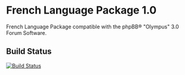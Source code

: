 French Language Package 1.0
===========================

French Language Package compatible with the phpBB® "Olympus" 3.0 Forum Software.

Build Status
------------

[![Build Status](https://travis-ci.org/maelsoucaze/phpbb.svg?branch=olympus)](https://travis-ci.org/maelsoucaze/phpbb)
